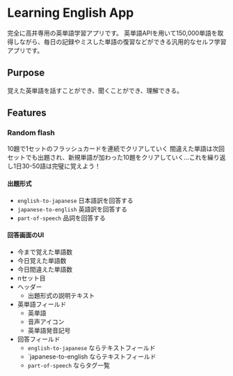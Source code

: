 # Learning English App
完全に高井専用の英単語学習アプリです。
英単語APIを用いて150,000単語を取得しながら、毎日の記録やミスした単語の復習などができる汎用的なセルフ学習アプリです。

## Purpose
覚えた英単語を話すことができ、聞くことができ、理解できる。

## Features

### Random flash
10題で1セットのフラッシュカードを連続でクリアしていく
間違えた単語は次回セットでも出題され、新規単語が加わった10題をクリアしていく...これを繰り返し1日30-50語は完璧に覚えよう！

#### 出題形式
- `english-to-japanese` 日本語訳を回答する
- `japanese-to-english` 英語訳を回答する
- `part-of-speech` 品詞を回答する

#### 回答画面のUI
- 今まで覚えた単語数
- 今日覚えた単語数
- 今日間違えた単語数
- nセット目
- ヘッダー
  - 出題形式の説明テキスト
- 英単語フィールド
  - 英単語
  - 音声アイコン
  - 英単語発音記号
- 回答フィールド
  - `english-to-japanese` ならテキストフィールド
  - `japanese-to-english ならテキストフィールド
  - `part-of-speech` ならタグ一覧